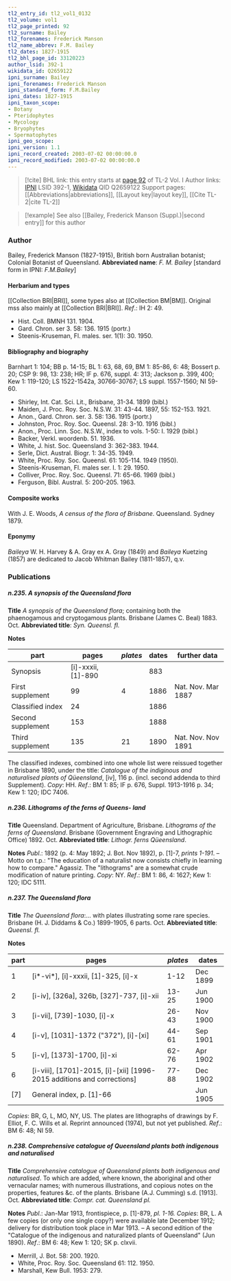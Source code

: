 ```yaml
---
tl2_entry_id: tl2_vol1_0132
tl2_volume: vol1
tl2_page_printed: 92
tl2_surname: Bailey
tl2_forenames: Frederick Manson
tl2_name_abbrev: F.M. Bailey
tl2_dates: 1827-1915
tl2_bhl_page_id: 33120223
author_lsid: 392-1
wikidata_id: Q2659122
ipni_surname: Bailey
ipni_forenames: Frederick Manson
ipni_standard_form: F.M.Bailey
ipni_dates: 1827-1915
ipni_taxon_scope: 
- Botany
- Pteridophytes
- Mycology
- Bryophytes
- Spermatophytes
ipni_geo_scope: 
ipni_version: 1.1
ipni_record_created: 2003-07-02 00:00:00.0
ipni_record_modified: 2003-07-02 00:00:00.0
---
```


> [!cite] BHL link: this entry starts at [page 92](https://www.biodiversitylibrary.org/page/33120223) of TL-2 Vol. I
> Author links: [IPNI](https://www.ipni.org/a/392-1) LSID 392-1, [Wikidata](https://www.wikidata.org/wiki/Q2659122) QID Q2659122
> Support pages: [[Abbreviations|abbreviations]], [[Layout key|layout key]], [[Cite TL-2|cite TL-2]]

> [!example] See also [[Bailey, Frederick Manson (Suppl.)|second entry]] for this author

### Author

Bailey, Frederick Manson (1827-1915), British born Australian botanist; Colonial Botanist of Queensland. 
**Abbreviated name**: *F. M. Bailey* \[standard form in IPNI: *F.M.Bailey*\]

#### Herbarium and types

[[Collection BRI|BRI]], some types also at [[Collection BM|BM]]. Original mss also mainly at [[Collection BRI|BRI]].
*Ref*.: IH 2: 49.
- Hist. Coll. BMNH 131. 1904.
- Gard. Chron. ser 3. 58: 136. 1915 (portr.)
- Steenis-Kruseman, Fl. males. ser. 1(1): 30. 1950.

#### Bibliography and biography

Barnhart 1: 104; BB p. 14-15; BL 1: 63, 68, 69, BM 1: 85-86, 6: 48; Bossert p. 20; CSP 9: 98, 13: 238; HR; IF p. 676, suppl. 4: 313; Jackson p. 399, 400; Kew 1: 119-120; LS 1522-1542a, 30766-30767; LS suppl. 1557-1560; NI 59-60.
- Shirley, Int. Cat. Sci. Lit., Brisbane, 31-34. 1899 (bibl.)
- Maiden, J. Proc. Roy. Soc. N.S.W. 31: 43-44. 1897, 55: 152-153. 1921.
- Anon., Gard. Chron. ser. 3. 58: 136. 1915 (portr.)
- Johnston, Proc. Roy. Soc. Queensl. 28: 3-10. 1916 (bibl.)
- Anon., Proc. Linn. Soc. N.S.W., index to vols. 1-50: I. 1929 (bibl.)
- Backer, Verkl. woordenb. 51. 1936.
- White, J. hist. Soc. Queensland 3: 362-383. 1944.
- Serle, Dict. Austral. Biogr. 1: 34-35. 1949.
- White, Proc. Roy. Soc. Queensl. 61: 105-114. 1949 (1950).
- Steenis-Kruseman, Fl. males ser. I. 1: 29. 1950.
- Colliver, Proc. Roy. Soc. Queensl. 71: 65-66. 1969 (bibl.)
- Ferguson, Bibl. Austral. 5: 200-205. 1963.

#### Composite works

With J. E. Woods, *A census of the flora of Brisbane*. Queensland. Sydney 1879.

#### Eponymy

*Baileya* W. H. Harvey & A. Gray ex A. Gray (1849) and *Baileya* Kuetzing (1857) are dedicated to Jacob Whitman Bailey (1811-1857), q.v.

### Publications

##### n.235. A synopsis of the Queensland flora

**Title**
*A synopsis of the Queensland flora*; containing both the phaenogamous and cryptogamous plants. Brisbane (James C. Beal) 1883. Oct.
**Abbreviated title**: *Syn. Queensl. fl.*

**Notes**

|part	|pages	|*plates*	|dates	|further data|
|---	|---	|---	|---	|---	|
|Synopsis	|\[i\]-xxxii, \[1\]-890	|	|883|
|First supplement	|99	|4	|1886	|Nat. Nov. Mar 1887|
|Classified index	|24	|	|1886|
|Second supplement	|153	|	|1888|
|Third supplement	|135	|21	|1890	|Nat. Nov. Nov 1891|

The classified indexes, combined into one whole list were reissued together in Brisbane 1890, under the title: *Catalogue of the indiginous and naturalised plants of Qüeensland*, \[iv\], 116 p. (incl. second addenda to third Supplement). *Copy*: HH.
*Ref*.: BM 1: 85; IF p. 676, Suppl. 1913-1916 p. 34; Kew 1: 120; IDC 7406.

##### n.236. Lithograms of the ferns of Queens- land

**Title**
Queensland. Department of Agriculture, Brisbane. *Lithograms of the ferns of Queensland*. Brisbane (Government Engraving and Lithographic Office) 1892. Oct.
**Abbreviated title**: *Lithogr. ferns Qüeensland*.

**Notes**
*Publ*.: 1892 (p. 4: May 1892; J. Bot. Nov 1892), p. \[1\]-7, *prints 1-191*. – Motto on t.p.: "The education of a naturalist now consists chiefly in learning how to compare." Agassiz. The "lithograms" are a somewhat crude modification of nature printing.
*Copy*: NY.
*Ref*.: BM 1: 86, 4: 1627; Kew 1: 120; IDC 5111.

##### n.237. The Queensland flora

**Title**
*The Queensland flora*:... with plates illustrating some rare species. Brisbane (H. J. Diddams & Co.) 1899-1905, 6 parts. Oct.
**Abbreviated title**: *Queensl. fl.*

**Notes**

|part	|pages	|*plates*	|dates|
|---	|---	|---	|---	|
|1	|\[i\*-vi\*\], \[i\]-xxxii, \[1\]-325, \[i\]-x	|1-12	|Dec 1899|
|2	|\[i-iv\], \[326a\], 326b, \[327\]-737, \[i\]-xii	|13-25	|Jun 1900|
|3	|\[i-vii\], \[739\]-1030, \[i\]-x	|26-43	|Nov 1900|
|4	|\[i-v\], \[1031\]-1372 ("372"), \[i\]-\[xi\]	|44-61	|Sep 1901|
|5	|\[i-v\], \[1373\]-1700, \[i\]-xi	|62-76	|Apr 1902|
|6	|\[i-viii\], \[1701\]-2015, \[i\]-\[xii\] \[1996-2015 additions and corrections\]	|77-88	|Dec 1902|
|\[7\]	|General index, p. \[1\]-66	|	|Jun 1905|

*Copies*: BR, G, L, MO, NY, US. The plates are lithographs of drawings by F. Elliot, F. C. Wills et al. Reprint announced (1974), but not yet published.
*Ref*.: BM 6: 48; NI 59.

##### n.238. Comprehensive catalogue of Queensland plants both indigenous and naturalised

**Title**
*Comprehensive catalogue of Queensland plants both indigenous and naturalised*. To which are added, where known, the aboriginal and other vernacular names; with numerous illustrations, and copious notes on the properties, features &c. of the plants. Brisbane (A.J. Cumming) s.d. \[1913\]. Oct.
**Abbreviated title**: *Compr. cat. Queensland pl.*

**Notes**
*Publ*.: Jan-Mar 1913, frontispiece, p. \[1\]-879, *pl. 1-16. Copies*: BR, L. A few copies (or only one single copy?) were available late December 1912; delivery for distribution took place in Mar 1913. – A second edition of the "Catalogue of the indigenous and naturalized plants of Queensland" (Jun 1890).
*Ref*.: BM 6: 48; Kew 1: 120; SK p. clxvii.
- Merrill, J. Bot. 58: 200. 1920.
- White, Proc. Roy. Soc. Queensland 61: 112. 1950.
- Marshall, Kew Bull. 1953: 279.

